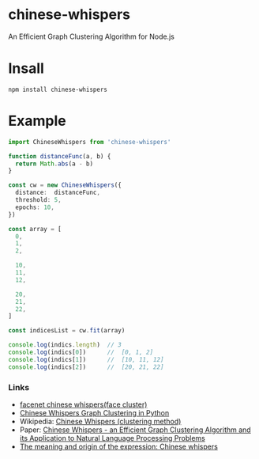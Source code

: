 # chinese-whispers
An Efficient Graph Clustering Algorithm for Node.js

# Insall

```shell
npm install chinese-whispers
```

# Example

```ts
import ChineseWhispers from 'chinese-whispers'

function distanceFunc(a, b) {
  return Math.abs(a - b)
}

const cw = new ChineseWhispers({
  distance:  distanceFunc,
  threshold: 5,
  epochs: 10,
})

const array = [
  0,
  1,
  2,

  10,
  11,
  12,

  20,
  21,
  22,
]

const indicesList = cw.fit(array)

console.log(indics.length)  // 3
console.log(indics[0])      //  [0, 1, 2]
console.log(indics[1])      //  [10, 11, 12]
console.log(indics[2])      //  [20, 21, 22]
```

### Links

* [facenet chinese whispers(face cluster)](http://blog.csdn.net/liyuan123zhouhui/article/details/70312716)
* [Chinese Whispers Graph Clustering in Python](http://alexloveless.co.uk/data/chinese-whispers-graph-clustering-in-python/)
* Wikipedia: [Chinese Whispers (clustering method)](https://en.wikipedia.org/wiki/Chinese_Whispers_(clustering_method))
* Paper: [Chinese Whispers - an Efficient Graph Clustering Algorithm and its Application to Natural Language Processing Problems](https://pdfs.semanticscholar.org/3e71/0251cb01ba6e1c0c735591776a212edc461f.pdf)
* [The meaning and origin of the expression: Chinese whispers](http://www.phrases.org.uk/meanings/chinese-whispers.html)
